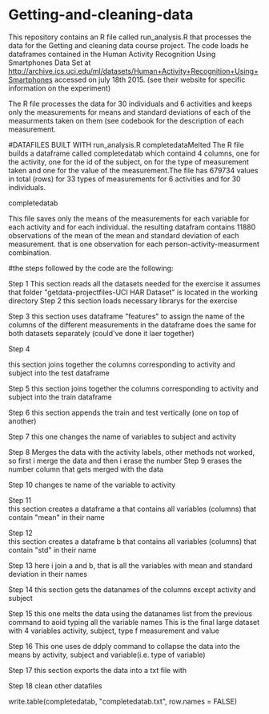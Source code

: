 # Getting-and-cleaning-data
This repository contains an R file called run_analysis.R that processes the data for the Getting and cleaning data course project. 
The code loads he dataframes contained in the Human Activity Recognition Using Smartphones Data Set at http://archive.ics.uci.edu/ml/datasets/Human+Activity+Recognition+Using+Smartphones
accessed on july 18th 2015. (see their website for specific information on the experiment)

The R file processes the data for 30 individuals and 6 activities and keeps only the measurements for means and standard deviations of each of the measurments taken on them (see codebook for the description of each measurement.

#DATAFILES BUILT WITH run_analysis.R
completedataMelted
The R file builds a dataframe called completedatab which containd 4 columns, one for the activity, one for the id of the subject, on for the type of measurement taken and one for the value of the measurement.The file has 679734 values in total (rows) for 33 types of measurements for 6 activities and for 30 individuals.

completedatab

This file saves only the means of the measurements for each variable for each activity and for each individual. the resulting datafram contains 11880 observations of the mean of the mean and standard deviation of each measurement. that is one observation for each person-activity-measurment combination.

#the steps followed by the code are the following:

Step 1
  This section reads all the datasets needed for the exercise
  it assumes that folder "getdata-projectfiles-UCI HAR Dataset" is located in the working directory
Step 2
  this section loads necessary librarys for the exercise

Step 3
  this section uses dataframe "features" to assign the name of the columns of the different measurements in the dataframe
  does the same for both datasets separately (could've done it laer together)

Step 4

  this section joins together the columns corresponding to activity and subject into the test dataframe

Step 5
  this section joins together the columns corresponding to activity and subject into the train dataframe

Step 6
  this section appends the train and test vertically (one on top of another)

Step 7
  this one changes the name of variables to subject and activity

Step 8
  Merges the data with the activity labels, other methods not worked, so first i merge the data and then i erase the number 
Step 9
  erases the number column that gets merged with the data

Step 10
  changes te name of the variable to activity
  
Step 11  
  this section creates a dataframe a that contains all variables (columns) that contain "mean" in their name

Step 12  
  this section creates a dataframe b that contains all variables (columns) that contain "std" in their name

Step 13
here i join a and b, that is all the variables with mean and standard deviation in their names

Step 14
  this section gets the datanames of the columns except activity and subject

Step 15
this one melts the data using the datanames list from the previous command to aoid typing all the variable names
This is the final large dataset with 4 variables activity, subject, type f measurement and value

Step 16
This one uses de ddply command to collapse the data into the means by activity, subject and variable(i.e. type of variable)


Step 17
this section exports the data into a txt file with    

Step 18
clean other datafiles

write.table(completedatab,  "completedatab.txt", row.names = FALSE)


